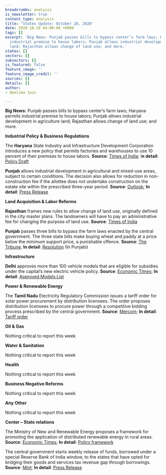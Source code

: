 ```yaml
---
breadcrumbs: analysis
is_newsletter: true
content_type: analysis
title: 'States Update: October 28, 2020'
date: 2020-10-28 04:00:00 +0000
tags: []
excerpt: 'Big News: Punjab passes bills to bypass center’s farm laws; Haryana permits
  industrial premise to house labors; Punjab allows industrial development in agriculture
  land; Rajasthan allows change of land use; and more.'
states: []
sectors: []
subsectors: []
is_featured: false
feature_image: ''
feature_image_credit: ''
sources: []
details: []
author:
- Neelima Jain

---
```

**Big News:** Punjab passes bills to bypass center’s farm laws; Haryana permits industrial premise to house labors; Punjab allows industrial development in agriculture land; Rajasthan allows change of land use; and more.

**Industrial Policy & Business Regulations**

The **Haryana** State Industry and Infrastructure Development Corporation introduces a new policy that permits factories and warehouses to use 10 percent of their premises to house labors. **Source**: [Times of India](https://timesofindia.indiatimes.com/city/gurgaon/industry-body-allows-units-to-house-workers-on-premises/articleshow/78796847.cms); I**n detail**: [Policy Draft](https://hsiidc.org.in/sites/default/files/media/E%20Documents/Policy%20IPD.pdf)

**Punjab** allows industrial development in agricultural and mixed-use areas, subject to certain conditions. The decision also allows for reduction in non-construction fee if the allottee does not undertake construction on the estate site within the prescribed three-year period. **Source**: [Outlook](https://www.outlookindia.com/newsscroll/punjab-cm-okays-industrial-development-in-agricultural-mixeduse-land/1961116); **In detail**: [Press Release](https://punjabgovtindia.wordpress.com/2020/10/23/cm-okays-industrial-development-in-agricultural-mixed-use-land-subject-to-conditions/)

**Land Acquisition & Labor Reforms**

**Rajasthan** frames new rules to allow change of land use, originally defined in the city master plans. The landowners will have to pay an administrative fee for changing the purpose of land use. **Source**: [Times of India](https://timesofindia.indiatimes.com/city/jaipur/now-pay-new-charges-if-you-want-to-change-land-use-in-master-plan-areas/articleshow/78798196.cms)

**Punjab** passes three bills to bypass the farm laws enacted by the central government. The three state bills make buying wheat and paddy at a price below the minimum support price, a punishable offence. **Source**: [The Tribune](https://www.tribuneindia.com/news/punjab/punjab-passes-bills-to-bypass-central-farm-laws-158659); **In detail**: [Resolution](http://www.punjabassembly.nic.in/images/Debates/2020/20.10.2020.pdf) (In Punjabi)

**Infrastructure**

**Delhi** approves more than 100 vehicle models that are eligible for subsidies under the capital’s new electric vehicle policy. **Source**: [Economic Times](https://energy.economictimes.indiatimes.com/news/power/delhi-govt-approves-over-100-models-for-subsidy-under-new-electric-vehicles-policy-gahlot/78827690); **In detail**: [Approved Models List](https://ev.delhi.gov.in/ui/images/Eligible_Models_under_the_delhi_ev_policy.pdf)

**Power & Renewable Energy**

The **Tamil Nadu** Electricity Regulatory Commission issues a tariff order for solar power procurement by distribution licensees. The order proposes distribution licensees to procure power through a competitive bidding process prescribed by the central government. **Source**: [Mercom](https://mercomindia.com/tamil-nadu-new-tariff-order-for-solar-procurement/); **In detail**: [Tariff order](http://www.tnerc.gov.in/orders/Tariff%20Order%202009/2020/Solar-Order-16-10-2020.pdf)

**Oil & Gas**

Nothing critical to report this week

**Water & Sanitation**

Nothing critical to report this week

**Health**

Nothing critical to report this week

**Business Negative Reforms**

Nothing critical to report this week

**Any Other**

Nothing critical to report this week

**Center – State relations**

The Ministry of New and Renewable Energy proposes a framework for promoting the application of distributed renewable energy in rural areas. **Source**: [Economic Times](https://energy.economictimes.indiatimes.com/news/renewable/mnre-proposes-draft-policy-for-promoting-distributed-renewable-energy/78761631); **In detail**: [Policy framework](https://mnre.gov.in/img/documents/uploads/file_f-1603098738291.pdf)

The central government starts weekly release of funds, borrowed under a special Reserve Bank of India window, to the states that have opted for bridging their goods and services tax revenue gap through borrowings. **Source**: [Mint](https://www.livemint.com/news/india/centre-kicks-off-gst-compensation-release-under-special-borrowing-scheme-11603466844142.html); **In detail**: [Press Release](https://pib.gov.in/PressReleasePage.aspx?PRID=1667096)
